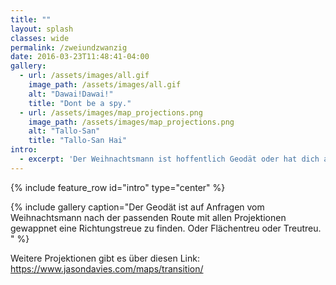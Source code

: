 ```yaml
---
title: ""
layout: splash
classes: wide
permalink: /zweiundzwanzig
date: 2016-03-23T11:48:41-04:00
gallery:
  - url: /assets/images/all.gif
    image_path: /assets/images/all.gif
    alt: "Dawai!Dawai!"
    title: "Dont be a spy."
  - url: /assets/images/map_projections.png
    image_path: /assets/images/map_projections.png
    alt: "Tallo-San"
    title: "Tallo-San Hai"
intro: 
  - excerpt: 'Der Weihnachtsmann ist hoffentlich Geodät oder hat dich an seiner Seite zur Navigation. Wüsstest du wo lang? Welcher Kartentyp bist du? Schau auf der linken Seite deine Lieblingskarte aus und finde es auf der Rechts dargestellten Übersicht heraus!'
---
```


{% include feature_row id="intro" type="center" %}

{% include gallery caption="Der Geodät ist auf Anfragen vom Weihnachtsmann nach der passenden Route mit allen Projektionen gewappnet eine Richtungstreue zu finden. Oder Flächentreu oder Treutreu. " %}

Weitere Projektionen gibt es über diesen Link: https://www.jasondavies.com/maps/transition/
